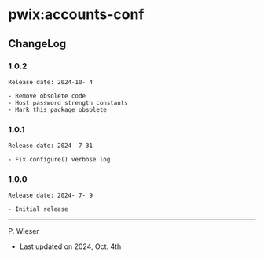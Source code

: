 # pwix:accounts-conf

## ChangeLog

### 1.0.2

    Release date: 2024-10- 4

    - Remove obsolete code
    - Host password strength constants
    - Mark this package obsolete

### 1.0.1

    Release date: 2024- 7-31

    - Fix configure() verbose log

### 1.0.0

    Release date: 2024- 7- 9

    - Initial release

---
P. Wieser
- Last updated on 2024, Oct. 4th
